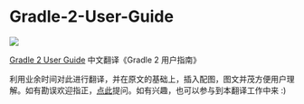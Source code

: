 Gradle-2-User-Guide
===================

![](http://99btgc01.info/uploads/2014/12/gradle.jpg)

[Gradle 2 User Guide](http://www.gradle.org/docs/current/userguide/userguide.html) 中文翻译《Gradle 2 用户指南》

利用业余时间对此进行翻译，并在原文的基础上，插入配图，图文并茂方便用户理解。如有勘误欢迎指正，[点此](https://github.com/waylau/Gradle-2-User-Guide/issues)提问。如有兴趣，也可以参与到本翻译工作中来 :)
